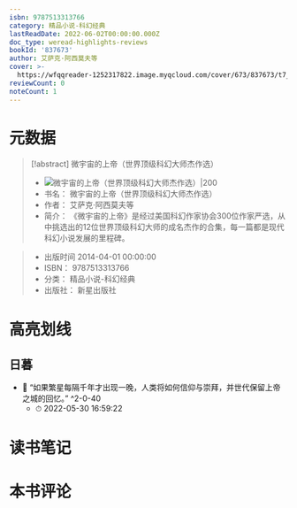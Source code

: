 ```yaml
---
isbn: 9787513313766
category: 精品小说-科幻经典
lastReadDate: 2022-06-02T00:00:00.000Z
doc_type: weread-highlights-reviews
bookId: '837673'
author: 艾萨克·阿西莫夫等
cover: >-
  https://wfqqreader-1252317822.image.myqcloud.com/cover/673/837673/t7_837673.jpg
reviewCount: 0
noteCount: 1
---
```

# 元数据
> [!abstract] 微宇宙的上帝（世界顶级科幻大师杰作选）
> - ![ 微宇宙的上帝（世界顶级科幻大师杰作选）|200](https://wfqqreader-1252317822.image.myqcloud.com/cover/673/837673/t7_837673.jpg)
> - 书名： 微宇宙的上帝（世界顶级科幻大师杰作选）
> - 作者： 艾萨克·阿西莫夫等
> - 简介：     《微宇宙的上帝》是经过美国科幻作家协会300位作家严选，从中挑选出的12位世界顶级科幻大师的成名杰作的合集，每一篇都是现代科幻小说发展的里程碑。

> - 出版时间 2014-04-01 00:00:00
> - ISBN： 9787513313766
> - 分类： 精品小说-科幻经典
> - 出版社： 新星出版社

# 高亮划线

## 日暮


- 📌 “如果繁星每隔千年才出现一晚，人类将如何信仰与崇拜，并世代保留上帝之城的回忆。” ^2-0-40
    - ⏱ 2022-05-30 16:59:22 
# 读书笔记

# 本书评论
